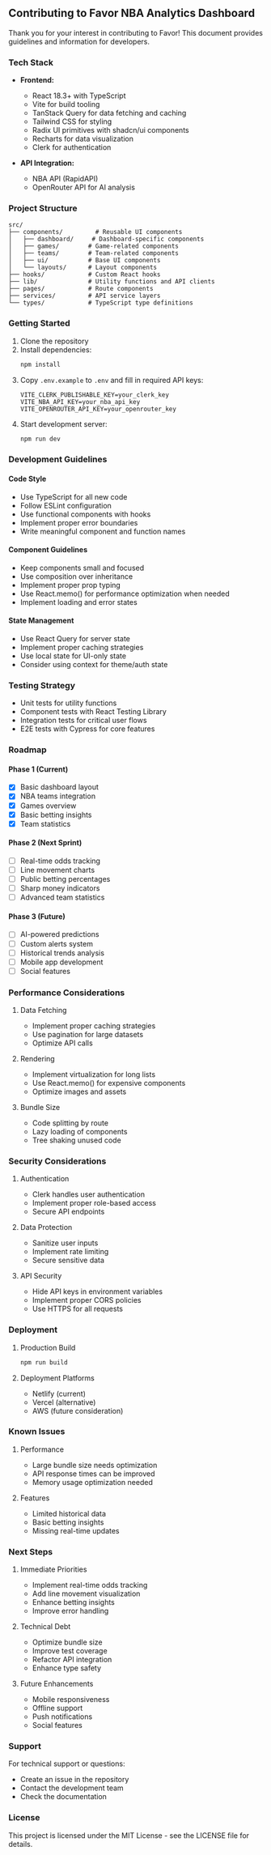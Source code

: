 ## Contributing to Favor NBA Analytics Dashboard

Thank you for your interest in contributing to Favor! This document provides guidelines and information for developers.

### Tech Stack

- **Frontend:**
  - React 18.3+ with TypeScript
  - Vite for build tooling
  - TanStack Query for data fetching and caching
  - Tailwind CSS for styling
  - Radix UI primitives with shadcn/ui components
  - Recharts for data visualization
  - Clerk for authentication

- **API Integration:**
  - NBA API (RapidAPI)
  - OpenRouter API for AI analysis

### Project Structure

```
src/
├── components/         # Reusable UI components
│   ├── dashboard/     # Dashboard-specific components
│   ├── games/        # Game-related components
│   ├── teams/        # Team-related components
│   ├── ui/           # Base UI components
│   └── layouts/      # Layout components
├── hooks/            # Custom React hooks
├── lib/              # Utility functions and API clients
├── pages/            # Route components
├── services/         # API service layers
└── types/            # TypeScript type definitions
```

### Getting Started

1. Clone the repository
2. Install dependencies:
   ```bash
   npm install
   ```
3. Copy `.env.example` to `.env` and fill in required API keys:
   ```
   VITE_CLERK_PUBLISHABLE_KEY=your_clerk_key
   VITE_NBA_API_KEY=your_nba_api_key
   VITE_OPENROUTER_API_KEY=your_openrouter_key
   ```
4. Start development server:
   ```bash
   npm run dev
   ```

### Development Guidelines

#### Code Style

- Use TypeScript for all new code
- Follow ESLint configuration
- Use functional components with hooks
- Implement proper error boundaries
- Write meaningful component and function names

#### Component Guidelines

- Keep components small and focused
- Use composition over inheritance
- Implement proper prop typing
- Use React.memo() for performance optimization when needed
- Implement loading and error states

#### State Management

- Use React Query for server state
- Implement proper caching strategies
- Use local state for UI-only state
- Consider using context for theme/auth state

### Testing Strategy

- Unit tests for utility functions
- Component tests with React Testing Library
- Integration tests for critical user flows
- E2E tests with Cypress for core features

### Roadmap

#### Phase 1 (Current)
- [x] Basic dashboard layout
- [x] NBA teams integration
- [x] Games overview
- [x] Basic betting insights
- [x] Team statistics

#### Phase 2 (Next Sprint)
- [ ] Real-time odds tracking
- [ ] Line movement charts
- [ ] Public betting percentages
- [ ] Sharp money indicators
- [ ] Advanced team statistics

#### Phase 3 (Future)
- [ ] AI-powered predictions
- [ ] Custom alerts system
- [ ] Historical trends analysis
- [ ] Mobile app development
- [ ] Social features

### Performance Considerations

1. Data Fetching
   - Implement proper caching strategies
   - Use pagination for large datasets
   - Optimize API calls

2. Rendering
   - Implement virtualization for long lists
   - Use React.memo() for expensive components
   - Optimize images and assets

3. Bundle Size
   - Code splitting by route
   - Lazy loading of components
   - Tree shaking unused code

### Security Considerations

1. Authentication
   - Clerk handles user authentication
   - Implement proper role-based access
   - Secure API endpoints

2. Data Protection
   - Sanitize user inputs
   - Implement rate limiting
   - Secure sensitive data

3. API Security
   - Hide API keys in environment variables
   - Implement proper CORS policies
   - Use HTTPS for all requests

### Deployment

1. Production Build
   ```bash
   npm run build
   ```

2. Deployment Platforms
   - Netlify (current)
   - Vercel (alternative)
   - AWS (future consideration)

### Known Issues

1. Performance
   - Large bundle size needs optimization
   - API response times can be improved
   - Memory usage optimization needed

2. Features
   - Limited historical data
   - Basic betting insights
   - Missing real-time updates

### Next Steps

1. Immediate Priorities
   - Implement real-time odds tracking
   - Add line movement visualization
   - Enhance betting insights
   - Improve error handling

2. Technical Debt
   - Optimize bundle size
   - Improve test coverage
   - Refactor API integration
   - Enhance type safety

3. Future Enhancements
   - Mobile responsiveness
   - Offline support
   - Push notifications
   - Social features

### Support

For technical support or questions:
- Create an issue in the repository
- Contact the development team
- Check the documentation

### License

This project is licensed under the MIT License - see the LICENSE file for details.
